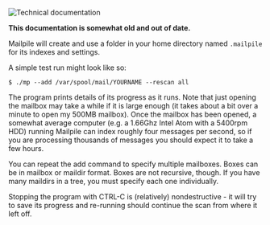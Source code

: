 ![Technical documentation](https://github.com/pagekite/Mailpile/wiki/images/page-technical.png)

**This documentation is somewhat old and out of date.**

Mailpile will create and use a folder in your home directory named
`.mailpile` for its indexes and settings.

A simple test run might look like so:

    $ ./mp --add /var/spool/mail/YOURNAME --rescan all

The program prints details of its progress as it runs.  Note that just opening the mailbox may take a while if it is large enough (it takes about a bit over a minute to open my 500MB mailbox).  Once the mailbox has been opened, a somewhat average computer (e.g. a 1.66Ghz Intel Atom with a 5400rpm HDD) running Mailpile can index roughly four messages per second, so if you are processing thousands of messages you should expect it to take a few hours.

You can repeat the add command to specify multiple mailboxes.  Boxes
can be in mailbox or maildir format.  Boxes are not recursive, though.
If you have many maildirs in a tree, you must specify each one
individually.

Stopping the program with CTRL-C is (relatively) nondestructive - it
will try to save its progress and re-running should continue the scan
from where it left off.
